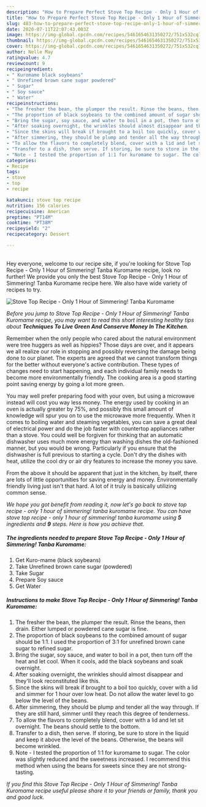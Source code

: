 ```yaml
---
description: "How to Prepare Perfect Stove Top Recipe - Only 1 Hour of Simmering! Tanba Kuromame"
title: "How to Prepare Perfect Stove Top Recipe - Only 1 Hour of Simmering! Tanba Kuromame"
slug: 483-how-to-prepare-perfect-stove-top-recipe-only-1-hour-of-simmering-tanba-kuromame
date: 2020-07-11T22:07:43.003Z
image: https://img-global.cpcdn.com/recipes/5461654631350272/751x532cq70/stove-top-recipe-only-1-hour-of-simmering-tanba-kuromame-recipe-main-photo.jpg
thumbnail: https://img-global.cpcdn.com/recipes/5461654631350272/751x532cq70/stove-top-recipe-only-1-hour-of-simmering-tanba-kuromame-recipe-main-photo.jpg
cover: https://img-global.cpcdn.com/recipes/5461654631350272/751x532cq70/stove-top-recipe-only-1-hour-of-simmering-tanba-kuromame-recipe-main-photo.jpg
author: Nelle May
ratingvalue: 4.7
reviewcount: 9
recipeingredient:
- " Kuromame black soybeans"
- " Unrefined brown cane sugar powdered"
- " Sugar"
- " Soy sauce"
- " Water"
recipeinstructions:
- "The fresher the bean, the plumper the result. Rinse the beans, then drain. Either lumped or powdered cane sugar is fine."
- "The proportion of black soybeans to the combined amount of sugar should be 1:1. I used the proportion of 3:1 for unrefined brown cane sugar to refined sugar."
- "Bring the sugar, soy sauce, and water to boil in a pot, then turn off the heat and let cool. When it cools, add the black soybeans and soak overnight."
- "After soaking overnight, the wrinkles should almost disappear and they&#39;ll look reconstituted like this."
- "Since the skins will break if brought to a boil too quickly, cover with a lid and simmer for 1 hour over low heat. Do not allow the water level to go below the level of the beans."
- "After simmering, they should be plump and tender all the way through. If they are still hard, simmer until they reach this degree of tenderness."
- "To allow the flavors to completely blend, cover with a lid and let sit overnight. The beans should settle to the bottom."
- "Transfer to a dish, then serve. If storing, be sure to store in the liquid and keep it above the level of the beans. Otherwise, the beans will become wrinkled."
- "Note - I tested the proportion of 1:1 for kuromame to sugar. The color was slightly reduced and the sweetness increased. I recommend this method when using the beans for sweets since they are not strong-tasting."
categories:
- Recipe
tags:
- stove
- top
- recipe

katakunci: stove top recipe 
nutrition: 156 calories
recipecuisine: American
preptime: "PT14M"
cooktime: "PT38M"
recipeyield: "2"
recipecategory: Dessert

---
```

<br>
Hey everyone, welcome to our recipe site, if you're looking for Stove Top Recipe - Only 1 Hour of Simmering! Tanba Kuromame recipe, look no further! We provide you only the best Stove Top Recipe - Only 1 Hour of Simmering! Tanba Kuromame recipe here. We also have wide variety of recipes to try.
<br>


![Stove Top Recipe - Only 1 Hour of Simmering! Tanba Kuromame](https://img-global.cpcdn.com/recipes/5461654631350272/751x532cq70/stove-top-recipe-only-1-hour-of-simmering-tanba-kuromame-recipe-main-photo.jpg)

<i>Before you jump to Stove Top Recipe - Only 1 Hour of Simmering! Tanba Kuromame recipe, you may want to read this short interesting healthy tips about 
<strong>Techniques To Live Green And Conserve Money In The Kitchen</strong>.</i>
</br>

Remember when the only people who cared about the natural environment were tree huggers as well as hippies? Those days are over, and it appears we all realize our role in stopping and possibly reversing the damage being done to our planet. The experts are agreed that we cannot transform things for the better without everyone's active contribution. These types of changes need to start happening, and each individual family needs to become more environmentally friendly. The cooking area is a good starting point saving energy by going a lot more green.

You may well prefer preparing food with your oven, but using a microwave instead will cost you way less money. The energy used by cooking in an oven is actually greater by 75%, and possibly this small amount of knowledge will spur you on to use the microwave more frequently. When it comes to boiling water and steaming vegetables, you can save a great deal of electrical power and do the job faster with countertop appliances rather than a stove. You could well be forgiven for thinking that an automatic dishwasher uses much more energy than washing dishes the old-fashioned manner, but you would be wrong. Particularly if you ensure that the dishwasher is full previous to starting a cycle. Don't dry the dishes with heat, utilize the cool dry or air dry features to increase the money you save.

From the above it should be apparent that just in the kitchen, by itself, there are lots of little opportunities for saving energy and money. Environmentally friendly living just isn't that hard. A lot of it truly is basically utilizing common sense.


<i>We hope you got benefit from reading it, now let's go back to stove top recipe - only 1 hour of simmering! tanba kuromame recipe. You can have stove top recipe - only 1 hour of simmering! tanba kuromame using <strong>5</strong> ingredients and <strong>9</strong> steps. Here is how you achieve that.
</i>

##### The ingredients needed to prepare Stove Top Recipe - Only 1 Hour of Simmering! Tanba Kuromame:

1. Get  Kuro-mame (black soybeans)
1. Take  Unrefined brown cane sugar (powdered)
1. Take  Sugar
1. Prepare  Soy sauce
1. Get  Water


##### Instructions to make Stove Top Recipe - Only 1 Hour of Simmering! Tanba Kuromame:

1. The fresher the bean, the plumper the result. Rinse the beans, then drain. Either lumped or powdered cane sugar is fine.
1. The proportion of black soybeans to the combined amount of sugar should be 1:1. I used the proportion of 3:1 for unrefined brown cane sugar to refined sugar.
1. Bring the sugar, soy sauce, and water to boil in a pot, then turn off the heat and let cool. When it cools, add the black soybeans and soak overnight.
1. After soaking overnight, the wrinkles should almost disappear and they&#39;ll look reconstituted like this.
1. Since the skins will break if brought to a boil too quickly, cover with a lid and simmer for 1 hour over low heat. Do not allow the water level to go below the level of the beans.
1. After simmering, they should be plump and tender all the way through. If they are still hard, simmer until they reach this degree of tenderness.
1. To allow the flavors to completely blend, cover with a lid and let sit overnight. The beans should settle to the bottom.
1. Transfer to a dish, then serve. If storing, be sure to store in the liquid and keep it above the level of the beans. Otherwise, the beans will become wrinkled.
1. Note - I tested the proportion of 1:1 for kuromame to sugar. The color was slightly reduced and the sweetness increased. I recommend this method when using the beans for sweets since they are not strong-tasting.


<i>If you find this Stove Top Recipe - Only 1 Hour of Simmering! Tanba Kuromame recipe useful please share it to your friends or family, thank you and good luck.</i>
